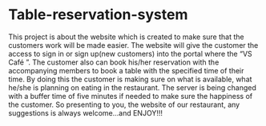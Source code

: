 # Table-reservation-system

This project is about the website which is created to make sure that the customers work will be made easier. The website will give the customer the access to sign in or sign up(new customers) into the portal where the “VS Café ”. The customer also can book his/her reservation with the accompanying members to book a table with the specified time of their time. By doing this the customer is making sure on what is available, what he/she is planning on eating in the restaurant. The server is being changed with a buffer time of five minutes if needed to make sure the happiness of the customer. So presenting to you, the website of our restaurant, any suggestions is always welcome…and ENJOY!!!
